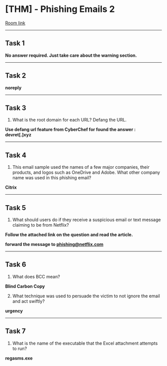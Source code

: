 # [THM] - Phishing Emails 2

[Room link](https://tryhackme.com/room/phishingemails2rytmuv)

---

## Task 1 

**No answer required. Just take care about the warning section.**

---

## Task 2

**noreply**

---

## Task 3

1. What is the root domain for each URL? Defang the URL.

**Use defang url feature from CyberChef for found the answer : devret[.]xyz**

---

## Task 4

1. This email sample used the names of a few major companies, their products, and logos such as OneDrive and Adobe. What other company name was used in this phishing email?

**Citrix**

---

## Task 5

1. What should users do if they receive a suspicious email or text message claiming to be from Netflix?

**Follow the attached link on the question and read the article.**

**forward the message to phishing@netflix.com**

---

## Task 6

1. What does BCC mean?

**Blind Carbon Copy**

2. What technique was used to persuade the victim to not ignore the email and act swiftly?

**urgency**

---

## Task 7

1. What is the name of the executable that the Excel attachment attempts to run?

**regasms.exe**
